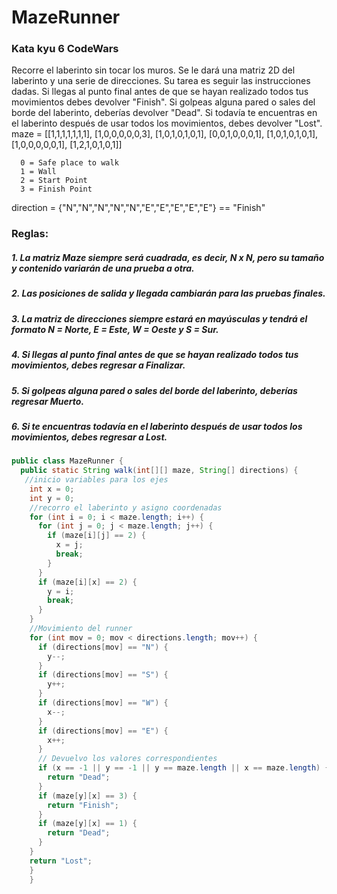 # MazeRunner
### Kata kyu 6 CodeWars
Recorre el laberinto sin tocar los muros. Se le dará una matriz 2D del laberinto y una serie de direcciones.
Su tarea es seguir las instrucciones dadas. Si llegas al punto final antes de que se hayan realizado todos tus movimientos debes devolver "Finish". Si golpeas alguna pared o sales del borde del laberinto, deberías devolver "Dead".
Si todavía te encuentras en el laberinto después de usar todos los movimientos, debes devolver "Lost".
maze = [[1,1,1,1,1,1,1],
        [1,0,0,0,0,0,3],
        [1,0,1,0,1,0,1],
        [0,0,1,0,0,0,1],
        [1,0,1,0,1,0,1],
        [1,0,0,0,0,0,1],
        [1,2,1,0,1,0,1]]

      0 = Safe place to walk
      1 = Wall
      2 = Start Point
      3 = Finish Point

direction = {"N","N","N","N","N","E","E","E","E","E"} == "Finish"

### Reglas:
##### 1. La matriz Maze siempre será cuadrada, es decir, N x N, pero su tamaño y contenido variarán de una prueba a otra.

##### 2. Las posiciones de salida y llegada cambiarán para las pruebas finales.

##### 3. La matriz de direcciones siempre estará en mayúsculas y tendrá el formato N = Norte, E = Este, W = Oeste y S = Sur.

##### 4. Si llegas al punto final antes de que se hayan realizado todos tus movimientos, debes regresar a Finalizar.

##### 5. Si golpeas alguna pared o sales del borde del laberinto, deberías regresar Muerto.

##### 6. Si te encuentras todavía en el laberinto después de usar todos los movimientos, debes regresar a Lost.


```java
public class MazeRunner {
  public static String walk(int[][] maze, String[] directions) {
   //inicio variables para los ejes
    int x = 0;
    int y = 0;
    //recorro el laberinto y asigno coordenadas
    for (int i = 0; i < maze.length; i++) {
      for (int j = 0; j < maze.length; j++) {
        if (maze[i][j] == 2) {
          x = j;
          break;
        }
      }
      if (maze[i][x] == 2) {
        y = i;
        break;
      }
    }
    //Movimiento del runner
    for (int mov = 0; mov < directions.length; mov++) {
      if (directions[mov] == "N") {
        y--;
      }
      if (directions[mov] == "S") {
        y++;
      }
      if (directions[mov] == "W") {
        x--;
      }
      if (directions[mov] == "E") {
        x++;
      }
      // Devuelvo los valores correspondientes
      if (x == -1 || y == -1 || y == maze.length || x == maze.length) {
        return "Dead";
      }
      if (maze[y][x] == 3) {
        return "Finish";
      }
      if (maze[y][x] == 1) {
        return "Dead";
      }
    }
	return "Lost";  
	}
	}
```

